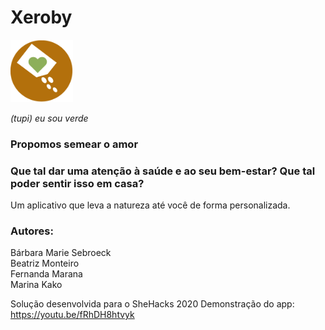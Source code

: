 # Xeroby

<img src="/xeroby_app/Images/icon-1.png" width="100" height="100"/> 

_(tupi) eu sou verde_

### Propomos semear o amor

### Que tal dar uma atenção à saúde e ao seu bem-estar? Que tal poder sentir isso em casa? 

Um aplicativo que leva a natureza até você de forma personalizada.

### Autores:
Bárbara Marie Sebroeck \
Beatriz Monteiro \
Fernanda Marana \
Marina Kako

Solução desenvolvida para o SheHacks 2020
Demonstração do app: https://youtu.be/fRhDH8htvyk 
